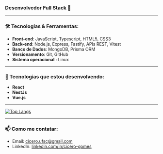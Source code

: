 ### Desenvolvedor Full Stack 🚀

---

### 🛠 Tecnologias & Ferramentas:
- **Front-end**: JavaScript, Typescript, HTML5, CSS3
- **Back-end**: Node.js, Express, Fastify, APIs REST, Vitest
- **Banco de Dados**: MongoDB, Prisma ORM
- **Versionamento**: Git, GitHub
- **Sistema operacional** : Linux

---

### 🌱 Tecnologias que estou desenvolvendo:
- **React**
- **NestJs**
- **Vue.js**

---

<a>[![Top Langs](https://github-readme-stats.vercel.app/api/top-langs/?username=ciceroRMG&layout=compact&theme=catppuccin_latte)](https://github.com/anuraghazra/github-readme-stats)</a>

---

### 📫 Como me contatar:
- Email: [cicero.ufsc@gmail.com](mailto:cicero.ufsc@gmail.com)
- LinkedIn: [linkedin.com/in/cícero-gomes](https://www.linkedin.com/in/c%C3%ADcero-gomes-8207292b3?lipi=urn%3Ali%3Apage%3Ad_flagship3_profile_view_base_contact_details%3BZ9zwqU8VQYew73SWBwciqA%3D%3D)
